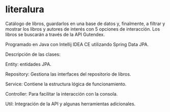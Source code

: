 # literalura
Catálogo de libros, guardarlos en una base de datos y, finalmente, a filtrar y mostrar los libros y autores de interés con  5 opciones de interacción. Los libros se buscarán a través de la API Gutendex.

Programado en Java con Intellij IDEA CE utilizando Spring Data JPA.

Descripción de las clases:

Entity: entidades JPA.

Repository: Gestiona las interfaces del repositorio de libros.

Service: Contiene la estructura lógica de funcionamiento.

Controller: Para facilitar la interacción con la consola.

Util: Integración de la API y algunas herramientas adicionales.
